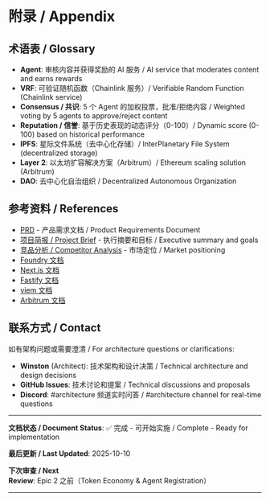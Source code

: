 # 附录 / Appendix

## 术语表 / Glossary

- **Agent**: 审核内容并获得奖励的 AI 服务 / AI service that moderates content and earns rewards
- **VRF**: 可验证随机函数（Chainlink 服务）/ Verifiable Random Function (Chainlink service)
- **Consensus / 共识**: 5 个 Agent 的加权投票，批准/拒绝内容 / Weighted voting by 5 agents to approve/reject content
- **Reputation / 信誉**: 基于历史表现的动态评分（0-100）/ Dynamic score (0-100) based on historical performance
- **IPFS**: 星际文件系统（去中心化存储）/ InterPlanetary File System (decentralized storage)
- **Layer 2**: 以太坊扩容解决方案（Arbitrum）/ Ethereum scaling solution (Arbitrum)
- **DAO**: 去中心化自治组织 / Decentralized Autonomous Organization

## 参考资料 / References

- [PRD](./prd.md) - 产品需求文档 / Product Requirements Document
- [项目简报 / Project Brief](./brief.md) - 执行摘要和目标 / Executive summary and goals
- [竞品分析 / Competitor Analysis](./competitor-analysis.md) - 市场定位 / Market positioning
- [Foundry 文档](https://book.getfoundry.sh/)
- [Next.js 文档](https://nextjs.org/docs)
- [Fastify 文档](https://www.fastify.io/)
- [viem 文档](https://viem.sh/)
- [Arbitrum 文档](https://docs.arbitrum.io/)

## 联系方式 / Contact

如有架构问题或需要澄清 / For architecture questions or clarifications:

- **Winston** (Architect): 技术架构和设计决策 / Technical architecture and design decisions
- **GitHub Issues**: 技术讨论和提案 / Technical discussions and proposals
- **Discord**: #architecture 频道实时问答 / #architecture channel for real-time questions

---

**文档状态 / Document Status**: ✅ 完成 - 可开始实施 / Complete - Ready for implementation

**最后更新 / Last Updated**: 2025-10-10

**下次审查 / Next Review**: Epic 2 之前（Token Economy & Agent Registration）

---
